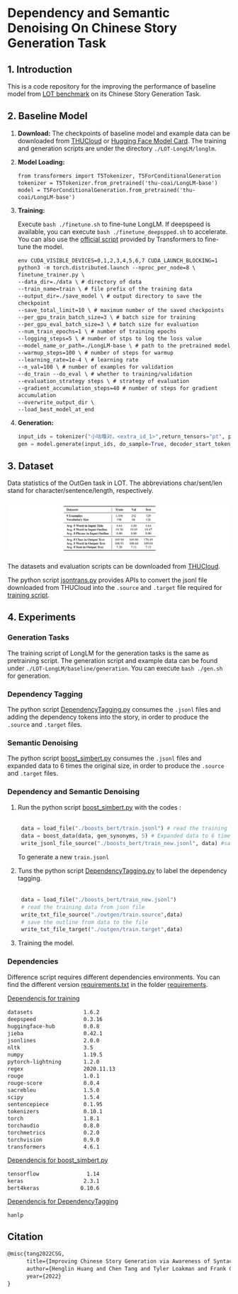 # Dependency and Semantic Denoising On Chinese Story Generation Task

## 1. Introduction

This is a code repository for the improving the performance of baseline model from [LOT benchmark](https://github.com/thu-coai/LOT-LongLM) on its Chinese Story Generation Task.

## 2. Baseline Model

1. **Download:** The checkpoints of baseline model and example data can be downloaded from [THUCloud](https://cloud.tsinghua.edu.cn/d/576f340a43964a23b1a5/) or [Hugging Face Model Card](https://huggingface.co/thu-coai). The training and generation scripts are under the directory `./LOT-LongLM/longlm`.

2. **Model Loading:**

   ```python\
   from transformers import T5Tokenizer, T5ForConditionalGeneration
   tokenizer = T5Tokenizer.from_pretrained('thu-coai/LongLM-base')
   model = T5ForConditionalGeneration.from_pretrained('thu-coai/LongLM-base')
   ```

3. **Training:**

   Execute `bash ./finetune.sh` to fine-tune LongLM. If deepspeed is available, you can execute `bash ./finetune_deepspped.sh` to accelerate. You can also use the [official script](https://github.com/huggingface/transformers/tree/v4.6.0-release/examples/legacy/seq2seq) provided by Transformers to fine-tune the model.

   ```shell
   env CUDA_VISIBLE_DEVICES=0,1,2,3,4,5,6,7 CUDA_LAUNCH_BLOCKING=1 python3 -m torch.distributed.launch --nproc_per_node=8 \
   finetune_trainer.py \
   --data_dir=./data \ # directory of data
   --train_name=train \ # file prefix of the training data
   --output_dir=./save_model \ # output directory to save the checkpoint
   --save_total_limit=10 \ # maximum number of the saved checkpoints
   --per_gpu_train_batch_size=3 \ # batch size for training
   --per_gpu_eval_batch_size=3 \ # batch size for evaluation
   --num_train_epochs=1 \ # number of training epochs
   --logging_steps=5 \ # number of stps to log the loss value
   --model_name_or_path=./LongLM-base \ # path to the pretrained model
   --warmup_steps=100 \ # number of steps for warmup
   --learning_rate=1e-4 \ # learning rate
   --n_val=100 \ # number of examples for validation
   --do_train --do_eval \ # whether to training/validation
   --evaluation_strategy steps \ # strategy of evaluation
   --gradient_accumulation_steps=40 # number of steps for gradient accumulation
   --overwrite_output_dir \
   --load_best_model_at_end
   ```

4. **Generation:**

   ```python
   input_ids = tokenizer("小咕噜对，<extra_id_1>",return_tensors="pt", padding=True, truncation=True, max_length=512).input_ids.to(device)
   gen = model.generate(input_ids, do_sample=True, decoder_start_token_id=1, top_p=0.9, max_length=512)
   ```

## 3. Dataset

Data statistics of the OutGen task in LOT. The abbreviations char/sent/len stand for character/sentence/length, respectively.

![](figure/datasetTable.PNG)

The datasets and evaluation scripts can be downloaded from [THUCloud](https://cloud.tsinghua.edu.cn/d/0cf033b0c7c049be855d/).

The python script [jsontrans.py](DependencyandSemanticDenoising/jsontrans.py) provides APIs to convert the jsonl file downloaded from THUCloud into the `.source` and `.target` file required for [training script](#Generation).

## 4. Experiments

### Generation Tasks

The training script of LongLM for the generation tasks is the same as pretraining script. The generation script and example data can be found under `./LOT-LongLM/baseline/generation`. You can execute `bash ./gen.sh` for generation.

### Dependency Tagging

The python script [DependencyTagging.py](DependencyandSemanticDenoising/DependencyTagging.py) consumes the `.jsonl` files and adding the dependency tokens into the story, in order to produce the `.source` and `.target` files.

### Semantic Denoising

The python script [boost_simbert.py](DependencyandSemanticDenoising/boost_simbert.py) consumes the `.jsonl` files and expanded data to 6 times the original size, in order to produce the `.source` and `.target` files.

### Dependency and Semantic Denoising

1. Run the python script [boost_simbert.py](DependencyandSemanticDenoising/boost_simbert.py) with the codes :

   ```python

    data = load_file("./boosts_bert/train.jsonl") # read the training data from json file
    data = boost_data(data, gen_synonyms, 5) # Expanded data to 6 times the original size
    write_jsonl_file_source("./boosts_bert/train_new.jsonl", data) #saving the data as jsonal file

   ```

   To generate a new `train.jsonl`

2. Tuns the python script [DependencyTagging.py](DependencyandSemanticDenoising/DependencyTagging.py) to label the dependency tagging.

   ```python

    data = load_file("./boosts_bert/train_new.jsonl")
    # read the training data from json file
    write_txt_file_source("./outgen/train.source",data)
    # save the outline from data to the file
    write_txt_file_target("./outgen/train.target",data)

   ```

3. Training the model.

### Dependencies

Difference script requires different dependencies environments. You can find the different version [requirements.txt](requirements/requirements.txt) in the folder [requirements](requirements).

[Dependencis for training](requirements/requirements_training.txt)

```
datasets                1.6.2
deepspeed               0.3.16
huggingface-hub         0.0.8
jieba                   0.42.1
jsonlines               2.0.0
nltk                    3.5
numpy                   1.19.5
pytorch-lightning       1.2.0
regex                   2020.11.13
rouge                   1.0.1
rouge-score             0.0.4
sacrebleu               1.5.0
scipy                   1.5.4
sentencepiece           0.1.95
tokenizers              0.10.1
torch                   1.8.1
torchaudio              0.8.0
torchmetrics            0.2.0
torchvision             0.9.0
transformers            4.6.1
```

[Dependencis for boost_simbert.py](requirements/requirements_roformer-sim.txt)

```
tensorflow               1.14
keras                   2.3.1
bert4keras             0.10.6

```

[Dependencis for DependencyTagging](DependencyandSemanticDenoising/DependencyTagging.py)

```
hanlp
```

## Citation

```txt
@misc{tang2022CSG,
      title={Improving Chinese Story Generation via Awareness of Syntactic Dependencies and Semantics},
      author={Henglin Huang and Chen Tang and Tyler Loakman and Frank Guerin and Chenghua Lin},
      year={2022}
}
```
